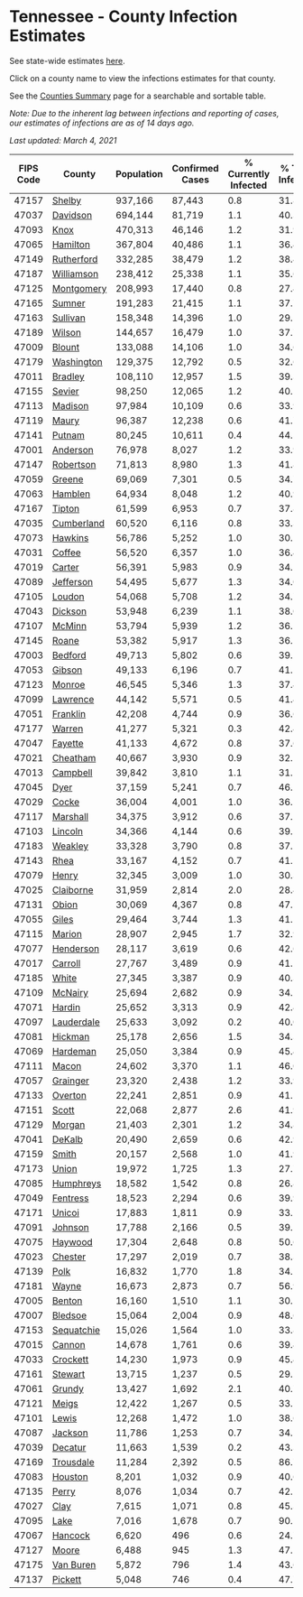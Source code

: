 # Tennessee - County Infection Estimates

See state-wide estimates [here](/infections/us-tn).

Click on a county name to view the infections estimates for that county.

See the [Counties Summary](/infections/summary-counties) page for a searchable and sortable table.

*Note: Due to the inherent lag between infections and reporting of cases, our estimates of infections are as of 14 days ago.*

*Last updated: March 4, 2021*

|   FIPS Code |                   County |   Population |   Confirmed Cases |   % Currently Infected |   % Total Infected |
|-------------|--------------------------|--------------|-------------------|------------------------|--------------------|
|       47157 |         [Shelby](shelby) |      937,166 |            87,443 |                    0.8 |               31.8 |
|       47037 |     [Davidson](davidson) |      694,144 |            81,719 |                    1.1 |               40.3 |
|       47093 |             [Knox](knox) |      470,313 |            46,146 |                    1.2 |               31.9 |
|       47065 |     [Hamilton](hamilton) |      367,804 |            40,486 |                    1.1 |               36.4 |
|       47149 | [Rutherford](rutherford) |      332,285 |            38,479 |                    1.2 |               38.4 |
|       47187 | [Williamson](williamson) |      238,412 |            25,338 |                    1.1 |               35.6 |
|       47125 | [Montgomery](montgomery) |      208,993 |            17,440 |                    0.8 |               27.4 |
|       47165 |         [Sumner](sumner) |      191,283 |            21,415 |                    1.1 |               37.7 |
|       47163 |     [Sullivan](sullivan) |      158,348 |            14,396 |                    1.0 |               29.5 |
|       47189 |         [Wilson](wilson) |      144,657 |            16,479 |                    1.0 |               37.7 |
|       47009 |         [Blount](blount) |      133,088 |            14,106 |                    1.0 |               34.6 |
|       47179 | [Washington](washington) |      129,375 |            12,792 |                    0.5 |               32.6 |
|       47011 |       [Bradley](bradley) |      108,110 |            12,957 |                    1.5 |               39.3 |
|       47155 |         [Sevier](sevier) |       98,250 |            12,065 |                    1.2 |               40.5 |
|       47113 |       [Madison](madison) |       97,984 |            10,109 |                    0.6 |               33.9 |
|       47119 |           [Maury](maury) |       96,387 |            12,238 |                    0.6 |               41.7 |
|       47141 |         [Putnam](putnam) |       80,245 |            10,611 |                    0.4 |               44.5 |
|       47001 |     [Anderson](anderson) |       76,978 |             8,027 |                    1.2 |               33.9 |
|       47147 |   [Robertson](robertson) |       71,813 |             8,980 |                    1.3 |               41.8 |
|       47059 |         [Greene](greene) |       69,069 |             7,301 |                    0.5 |               34.7 |
|       47063 |       [Hamblen](hamblen) |       64,934 |             8,048 |                    1.2 |               40.9 |
|       47167 |         [Tipton](tipton) |       61,599 |             6,953 |                    0.7 |               37.8 |
|       47035 | [Cumberland](cumberland) |       60,520 |             6,116 |                    0.8 |               33.3 |
|       47073 |       [Hawkins](hawkins) |       56,786 |             5,252 |                    1.0 |               30.2 |
|       47031 |         [Coffee](coffee) |       56,520 |             6,357 |                    1.0 |               36.4 |
|       47019 |         [Carter](carter) |       56,391 |             5,983 |                    0.9 |               34.5 |
|       47089 |   [Jefferson](jefferson) |       54,495 |             5,677 |                    1.3 |               34.0 |
|       47105 |         [Loudon](loudon) |       54,068 |             5,708 |                    1.2 |               34.7 |
|       47043 |       [Dickson](dickson) |       53,948 |             6,239 |                    1.1 |               38.0 |
|       47107 |         [McMinn](mcminn) |       53,794 |             5,939 |                    1.2 |               36.1 |
|       47145 |           [Roane](roane) |       53,382 |             5,917 |                    1.3 |               36.1 |
|       47003 |       [Bedford](bedford) |       49,713 |             5,802 |                    0.6 |               39.2 |
|       47053 |         [Gibson](gibson) |       49,133 |             6,196 |                    0.7 |               41.5 |
|       47123 |         [Monroe](monroe) |       46,545 |             5,346 |                    1.3 |               37.4 |
|       47099 |     [Lawrence](lawrence) |       44,142 |             5,571 |                    0.5 |               41.4 |
|       47051 |     [Franklin](franklin) |       42,208 |             4,744 |                    0.9 |               36.6 |
|       47177 |         [Warren](warren) |       41,277 |             5,321 |                    0.3 |               42.4 |
|       47047 |       [Fayette](fayette) |       41,133 |             4,672 |                    0.8 |               37.6 |
|       47021 |     [Cheatham](cheatham) |       40,667 |             3,930 |                    0.9 |               32.1 |
|       47013 |     [Campbell](campbell) |       39,842 |             3,810 |                    1.1 |               31.1 |
|       47045 |             [Dyer](dyer) |       37,159 |             5,241 |                    0.7 |               46.2 |
|       47029 |           [Cocke](cocke) |       36,004 |             4,001 |                    1.0 |               36.5 |
|       47117 |     [Marshall](marshall) |       34,375 |             3,912 |                    0.6 |               37.2 |
|       47103 |       [Lincoln](lincoln) |       34,366 |             4,144 |                    0.6 |               39.5 |
|       47183 |       [Weakley](weakley) |       33,328 |             3,790 |                    0.8 |               37.2 |
|       47143 |             [Rhea](rhea) |       33,167 |             4,152 |                    0.7 |               41.5 |
|       47079 |           [Henry](henry) |       32,345 |             3,009 |                    1.0 |               30.3 |
|       47025 |   [Claiborne](claiborne) |       31,959 |             2,814 |                    2.0 |               28.4 |
|       47131 |           [Obion](obion) |       30,069 |             4,367 |                    0.8 |               47.5 |
|       47055 |           [Giles](giles) |       29,464 |             3,744 |                    1.3 |               41.5 |
|       47115 |         [Marion](marion) |       28,907 |             2,945 |                    1.7 |               32.9 |
|       47077 |   [Henderson](henderson) |       28,117 |             3,619 |                    0.6 |               42.6 |
|       47017 |       [Carroll](carroll) |       27,767 |             3,489 |                    0.9 |               41.1 |
|       47185 |           [White](white) |       27,345 |             3,387 |                    0.9 |               40.3 |
|       47109 |       [McNairy](mcnairy) |       25,694 |             2,682 |                    0.9 |               34.2 |
|       47071 |         [Hardin](hardin) |       25,652 |             3,313 |                    0.9 |               42.4 |
|       47097 | [Lauderdale](lauderdale) |       25,633 |             3,092 |                    0.2 |               40.0 |
|       47081 |       [Hickman](hickman) |       25,178 |             2,656 |                    1.5 |               34.3 |
|       47069 |     [Hardeman](hardeman) |       25,050 |             3,384 |                    0.9 |               45.4 |
|       47111 |           [Macon](macon) |       24,602 |             3,370 |                    1.1 |               46.0 |
|       47057 |     [Grainger](grainger) |       23,320 |             2,438 |                    1.2 |               33.9 |
|       47133 |       [Overton](overton) |       22,241 |             2,851 |                    0.9 |               41.5 |
|       47151 |           [Scott](scott) |       22,068 |             2,877 |                    2.6 |               41.9 |
|       47129 |         [Morgan](morgan) |       21,403 |             2,301 |                    1.2 |               34.8 |
|       47041 |         [DeKalb](dekalb) |       20,490 |             2,659 |                    0.6 |               42.9 |
|       47159 |           [Smith](smith) |       20,157 |             2,568 |                    1.0 |               41.9 |
|       47173 |           [Union](union) |       19,972 |             1,725 |                    1.3 |               27.7 |
|       47085 |   [Humphreys](humphreys) |       18,582 |             1,542 |                    0.8 |               26.8 |
|       47049 |     [Fentress](fentress) |       18,523 |             2,294 |                    0.6 |               39.9 |
|       47171 |         [Unicoi](unicoi) |       17,883 |             1,811 |                    0.9 |               33.2 |
|       47091 |       [Johnson](johnson) |       17,788 |             2,166 |                    0.5 |               39.5 |
|       47075 |       [Haywood](haywood) |       17,304 |             2,648 |                    0.8 |               50.6 |
|       47023 |       [Chester](chester) |       17,297 |             2,019 |                    0.7 |               38.3 |
|       47139 |             [Polk](polk) |       16,832 |             1,770 |                    1.8 |               34.2 |
|       47181 |           [Wayne](wayne) |       16,673 |             2,873 |                    0.7 |               56.9 |
|       47005 |         [Benton](benton) |       16,160 |             1,510 |                    1.1 |               30.5 |
|       47007 |       [Bledsoe](bledsoe) |       15,064 |             2,004 |                    0.9 |               48.6 |
|       47153 | [Sequatchie](sequatchie) |       15,026 |             1,564 |                    1.0 |               33.8 |
|       47015 |         [Cannon](cannon) |       14,678 |             1,761 |                    0.6 |               39.4 |
|       47033 |     [Crockett](crockett) |       14,230 |             1,973 |                    0.9 |               45.4 |
|       47161 |       [Stewart](stewart) |       13,715 |             1,237 |                    0.5 |               29.2 |
|       47061 |         [Grundy](grundy) |       13,427 |             1,692 |                    2.1 |               40.7 |
|       47121 |           [Meigs](meigs) |       12,422 |             1,267 |                    0.5 |               33.5 |
|       47101 |           [Lewis](lewis) |       12,268 |             1,472 |                    1.0 |               38.6 |
|       47087 |       [Jackson](jackson) |       11,786 |             1,253 |                    0.7 |               34.5 |
|       47039 |       [Decatur](decatur) |       11,663 |             1,539 |                    0.2 |               43.3 |
|       47169 |   [Trousdale](trousdale) |       11,284 |             2,392 |                    0.5 |               86.7 |
|       47083 |       [Houston](houston) |        8,201 |             1,032 |                    0.9 |               40.6 |
|       47135 |           [Perry](perry) |        8,076 |             1,034 |                    0.7 |               42.1 |
|       47027 |             [Clay](clay) |        7,615 |             1,071 |                    0.8 |               45.3 |
|       47095 |             [Lake](lake) |        7,016 |             1,678 |                    0.7 |               90.5 |
|       47067 |       [Hancock](hancock) |        6,620 |               496 |                    0.6 |               24.7 |
|       47127 |           [Moore](moore) |        6,488 |               945 |                    1.3 |               47.1 |
|       47175 |   [Van Buren](van-buren) |        5,872 |               796 |                    1.4 |               43.6 |
|       47137 |       [Pickett](pickett) |        5,048 |               746 |                    0.4 |               47.7 |